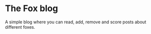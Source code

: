 # The Fox blog

A simple blog where you can read, add, remove and score posts about different foxes.
